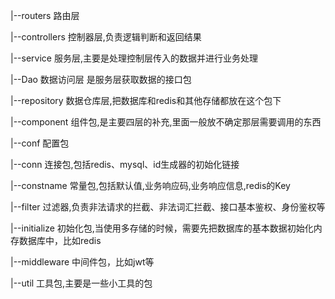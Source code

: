 |--routers     路由层

|--controllers 控制器层,负责逻辑判断和返回结果

|--service     服务层,主要是处理控制层传入的数据并进行业务处理

|--Dao         数据访问层 是服务层获取数据的接口包

|--repository  数据仓库层,把数据库和redis和其他存储都放在这个包下

|--component   组件包,是主要四层的补充,里面一般放不确定那层需要调用的东西

|--conf        配置包

|--conn        连接包,包括redis、mysql、id生成器的初始化链接

|--constname   常量包,包括默认值,业务响应码,业务响应信息,redis的Key

|--filter      过滤器,负责非法请求的拦截、非法词汇拦截、接口基本鉴权、身份鉴权等

|--initialize  初始化包,当使用多存储的时候，需要先把数据库的基本数据初始化内存数据库中，比如redis

|--middleware  中间件包，比如jwt等

|--util        工具包,主要是一些小工具的包